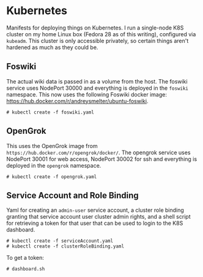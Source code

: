 # Kubernetes
Manifests for deploying things on Kubernetes.  I run a single-node K8S cluster on my home Linux box (Fedora 28 as of this writing), configured via `kubeadm`.  This cluster is only accessible privately, so certain things aren't hardened as much as they could be.

## Foswiki
The actual wiki data is passed in as a volume from the host.  The foswiki service uses NodePort 30000 and everything is deployed in the `foswiki` namespace.  This now uses the following Foswiki docker image: https://hub.docker.com/r/andreysmelter/ubuntu-foswiki.


```
# kubectl create -f foswiki.yaml
```

## OpenGrok
This uses the OpenGrok image from `https://hub.docker.com/r/opengrok/docker/`.  The opengrok service uses NodePort 30001 for web access, NodePort 30002 for ssh and everything is deployed in the `opengrok` namespace.

```
# kubectl create -f opengrok.yaml
```

## Service Account and Role Binding
Yaml for creating an `admin-user` service account, a cluster role binding granting that service account user cluster admin rights, and a shell script for retrieving a token for that user that can be used to login to the K8S dashboard.

```
# kubectl create -f serviceAccount.yaml
# kubectl create -f clusterRoleBinding.yaml
```
To get a token:
```
# dashboard.sh
```
